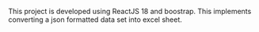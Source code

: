 This project is developed using ReactJS 18 and boostrap.
This implements converting a json formatted data set into excel sheet.